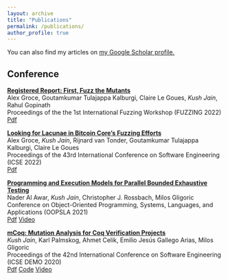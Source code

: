 ```yaml
---
layout: archive
title: "Publications"
permalink: /publications/
author_profile: true
---
```


You can also find my articles on <u><a href="https://scholar.google.com/citations?user=YBZt0-AAAAAJ&hl=en">my Google Scholar profile</a>.</u>

## Conference ##
[**Registered Report: First, Fuzz the Mutants**](https://agroce.github.io/fuzzing22.pdf)<br/>
Alex Groce, Goutamkumar Tulajappa Kalburgi, Claire Le Goues, *Kush Jain*, Rahul Gopinath  
Proceedings of the the 1st International Fuzzing Workshop (FUZZING 2022)<br/>
[Pdf](https://agroce.github.io/fuzzing22.pdf)

[**Looking for Lacunae in Bitcoin Core’s Fuzzing Efforts**](https://agroce.github.io/icse22.pdf)<br/>
Alex Groce, *Kush Jain*, Rijnard van Tonder, Goutamkumar Tulajappa Kalburgi, Claire Le Goues  
Proceedings of the 43rd International Conference on Software Engineering (ICSE 2022)<br/>
[Pdf](https://agroce.github.io/icse22.pdf)

[**Programming and Execution Models for Parallel Bounded Exhaustive Testing**](https://dl.acm.org/doi/10.1145/3485543)<br/>
Nader Al Awar, *Kush Jain*, Christopher J. Rossbach, Milos Gligoric  
Conference on Object-Oriented Programming, Systems, Languages, and Applications (OOPSLA 2021)<br/>
[Pdf](https://users.ece.utexas.edu/~gligoric/papers/AlAwarETAL21Tempo.pdf)
[Video](https://www.youtube.com/watch?v=AiWmULuZ8mY)

[**mCoq: Mutation Analysis for Coq Verification Projects**](https://ieeexplore.ieee.org/document/9270399)<br/>
*Kush Jain*, Karl Palmskog, Ahmet Celik, Emilio Jesús Gallego Arias, Milos Gligoric  
Proceedings of the 42nd International Conference on Software Engineering (ICSE DEMO 2020)<br/>
[Pdf](http://users.ece.utexas.edu/~gligoric/papers/JainETAL20mCoqTool.pdf)
[Code](https://github.com/EngineeringSoftware/mcoq)
[Video](https://www.youtube.com/watch?v=rx3353HbeVY)
